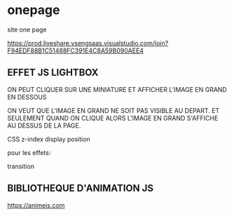 # onepage
site one page


https://prod.liveshare.vsengsaas.visualstudio.com/join?F94EDF88B1C51488FC391E4C8A59B090AEE4

## EFFET JS LIGHTBOX

ON PEUT CLIQUER SUR UNE MINIATURE ET AFFICHER L'IMAGE EN GRAND EN DESSOUS

ON VEUT QUE L'IMAGE EN GRAND NE SOIT PAS VISIBLE AU DEPART.
ET SEULEMENT QUAND ON CLIQUE ALORS L'IMAGE EN GRAND S'AFFICHE AU DESSUS DE LA PAGE.

CSS
z-index
display
position

pour les effets: 

transition

## BIBLIOTHEQUE D'ANIMATION JS

https://animejs.com

